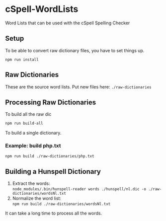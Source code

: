 # cSpell-WordLists
Word Lists that can be used with the cSpell Spelling Checker

## Setup
To be able to convert raw dictionary files, you have to set things up.

```
npm run install
```

## Raw Dictionaries

These are the source word lists.  Put new files here: `./raw-dictionaries`

## Processing Raw Dictionaries

To build all the raw dic

```sh
npm run build-all
```

To build a single dictionary.

### Example: build php.txt
```sh
npm run build ./raw-dictionaries/php.txt
```

## Building a Hunspell Dictionary

1. Extract the words: <br/>
   `node_modules/.bin/hunspell-reader words ./hunspell/nl.dic -o ./raw-dictionaries/wordsNl.txt`
2. Normalize the word list: <br />
   `npm run build ./raw-dictionaries/wordsNl.txt`

It can take a long time to process all the words.

